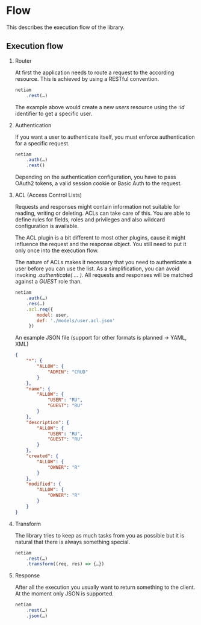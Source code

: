 # Flow

This describes the execution flow of the library.

## Execution flow

1. Router

    At first the application needs to route a request to the according resource.
    This is achieved by using a RESTful convention.

    ```js
    netiam
        .rest(…)
    ```

    The example above would create a new *users* resource using the *:id*
    identifier to get a specific user.

2. Authentication

    If you want a user to authenticate itself, you must enforce authentication
    for a specific request.

    ```js
    netiam
        .auth(…)
        .rest()
    ```

    Depending on the authentication configuration, you have to pass OAuth2
    tokens, a valid session cookie or Basic Auth to the request.

3. ACL (Access Control Lists)

    Requests and responses might contain information not suitable for reading,
    writing or deleting. ACLs can take care of this. You are able to define
    rules for fields, roles and privileges and also wildcard configuration is
    available.

    The ACL plugin is a bit different to most other plugins, cause it might
    influence the request and the response object. You still need to put it
    only once into the execution flow.

    The nature of ACLs makes it necessary that you need to authenticate a user
    before you can use the list. As a simplification, you can avoid invoking
    *.authenticate( … )*. All requests and responses will be matched against
    a *GUEST* role than.

    ```js
    netiam
        .auth(…)
        .res(…)
        .acl.req({
            model: user,
            def: './models/user.acl.json'
         })
    ```

    An example JSON file (support for other formats is planned -> YAML, XML)

    ```json
    {
        "*": {
            "ALLOW": {
                "ADMIN": "CRUD"
            }
        },
        "name": {
            "ALLOW": {
                "USER": "RU",
                "GUEST": "RU"
            }
        },
        "description": {
            "ALLOW": {
                "USER": "RU",
                "GUEST": "RU"
            }
        },
        "created": {
            "ALLOW": {
                "OWNER": "R"
            }
        },
        "modified": {
            "ALLOW": {
                "OWNER": "R"
            }
        }
    }
    ```

4. Transform

    The library tries to keep as much tasks from you as possible but it is
    natural that there is always something special.

    ```js
    netiam
        .rest(…)
        .transform((req, res) => {…})
    ```

5. Response

    After all the execution you usually want to return something to the client.
    At the moment only JSON is supported.

    ```js
    netiam
        .rest(…)
        .json(…)
    ```

